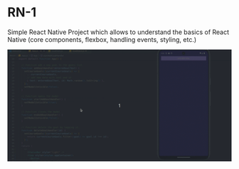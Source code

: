 # RN-1

Simple React Native Project which allows to understand the basics of React Native (core components, flexbox, handling events, styling, etc.)

![Video](./assets/images/demo72.gif)
